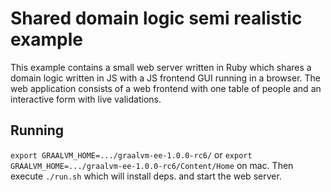 # Shared domain logic semi realistic example

This example contains a small web server written in Ruby which shares a domain 
logic written in JS with a JS frontend GUI running in a browser. The web 
application consists of a web frontend with one table of people and an 
interactive form with live validations. 

## Running

`export GRAALVM_HOME=.../graalvm-ee-1.0.0-rc6/` or
`export GRAALVM_HOME=.../graalvm-ee-1.0.0-rc6/Content/Home` on mac.
Then execute `./run.sh` which will install deps. and start the web server.
